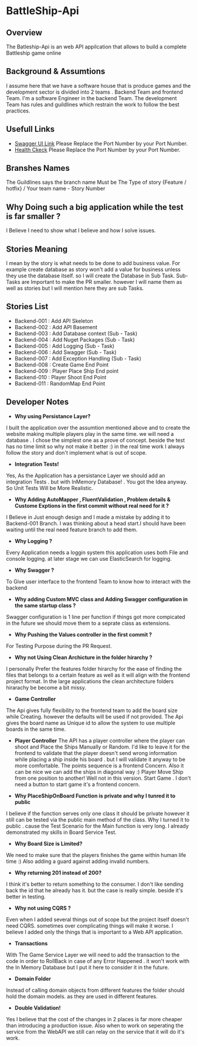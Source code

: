 # BattleShip-Api

## Overview
The Batleship-Api is an web API appilcation that allows to build a complete Battleship game online

## Background & Assumtions
I assume here that we have a software house that is produce games and the development sector is divided into 2 teams . Backend Team and frontend Team. I'm a software Engineer in the backend Team.
The development Team has rules and guildlines which restrain the work to follow the best practices.

 ## Usefull Links

- [Swagger UI Link](https://localhost:44305/swagger/index.html) Please Replace the Port Number by your Port Number.
- [Health Ckeck](https://localhost:44305/status) Please Replace the Port Number by your Port Number.

## Branshes Names 

 The Guildlines says the branch name Must be The Type of story {Feature / hotfix} / Your team name - Story Number

 ## Why Doing such a big application while the test is far smaller ? ##

I Believe I need to show what I believe and how I solve issues.

## Stories Meaning 

I mean by the story is what needs to be done to add business value. For example create database as story won't add a value for business unless they use the database itself. so I will create the Database in Sub Task.
Sub-Tasks are Important to make the PR smaller. however I will name them as well as stories but I will mention here they are sub Tasks.

## Stories List
- Backend-001 : Add API Skeleton
- Backend-002 : Add API Basement
- Backend-003 : Add Database context (Sub - Task)
- Backend-004 : Add Nuget Packages (Sub - Task)
- Backend-005 : Add Logging (Sub - Task)
- Backend-006 : Add Swagger (Sub - Task)
- Backend-007 : Add Exception Handling (Sub - Task)
- Backend-008 : Create Game End Point
- Backend-009 : Player Place Ship End point
- Backend-010 : Player Shoot End Point
- Backend-011 : RandomMap End Point
 ## Developer Notes 

 - **Why using Persistance Layer?**

I built the application over the assumtion mentioned above and to create the website making multiple players play in the same time. we will need a database . I chose the simplest one as a prove of concept. beside the test has no time limit so why not make it better :) 
in the real time work I always follow the story and don't implement what is out of scope.

- **Integration Tests!**

Yes, As the Application has a persistance Layer we should add an integration Tests . but with InMemory Database! . You got the Idea anyway.
So Unit Tests Will be More Realistic.
    
- **Why Adding AutoMapper , FluentValidation , Problem details & Custome Exptions in the first commit without real need for it  ?** 

I Believe in Just enough design and I made a mistake by adding it to Backend-001 Branch. I was thinking about a head start.I should have been waiting until the real need feature branch to add them. 

- **Why Logging ?**

Every Application needs a loggin system this application uses both File and console logging. at later stage we can use ElasticSearch for logging.

- **Why Swagger  ?** 

To Give user interface to the frontend Team to know how to interact with the backend

- **Why adding Custom MVC class and Adding Swagger configuration in the same startup class ?** 

Swagger configuration is 1 line per function if things got more compicated in the future we should move them to a seprate class as extensions.

- **Why Pushing the Values controller in the first commit ?** 

For Testing Purpose during the PR Request. 

- **Why not Using Clean Archicture in the folder hirarchy ?**

I personally Prefer the features folder hirarchy for the ease of finding the files that belongs to a certain feature as well as it will align with the frontend project format. In the large applications the clean architecture folders hirarachy be become a bit missy. 


- **Game Controller** 

The Api gives fully flexibility to the frontend team to add the board size while Creating. however the defaults will be used if not provided.
The Api gives the board name as Unique id to allow the system to use multiple boards in the same time.

- **Player Controller** 
The API has a player controller where the player can shoot and Place the Ships Manually or Random.
I'd like to leave it for the frontend to validate that the player doesn't send wrong information while placing a ship inside his board . but I will validate it anyway to be more comfortable.
The points sequence is a frontend Concern. Also it can be nice we can add the ships in diagonal way :)
Player Move Ship from one position to another! 
Well not in this version. 
Start Game . I don't need a button to start game it's a frontend concern. 

- **Why PlaceShipOnBoard Function is private and why I tunred it to public**

I believe if the function serves only one class it should be private however it still can be tested via the public main method of the class. 
Why I turned it to public . cause the Test Scenario for the Main function is very long. I already demonstrated my skills in Board Service Test. 


- **Why Board Size is Limited?** 

We need to make sure that the players finishes the game within human life time :) 
Also adding a guard against adding invalid numbers.

- **Why returning 201 instead of 200?** 

I think it's better to return something to the consumer. I don't like sending back the id that he already has it. but the case is really simple. beside it's better in testing.

- **Why not using CQRS ?** 

Even when I added several things out of scope but the project itself doesn't need CQRS. sometimes over complicating things will make it worse. I believe I added only the things that is important to a Web API application.

- **Transactions**

With The Game Service Layer we will need to add the transaction to the code in order to RollBack in case of any Error Happened . it won't work with the In Memory Database but I put it here to consider it in the future.


- **Domain Folder**

Instead of calling domain objects from different features the folder should hold the domain models. as they are used in different features.

- **Double Validation!**

Yes I believe that the cost of the changes in 2 places is far more cheaper than introducing a production issue. 
Also when to work on seperating the service from the WebAPI we still can relay on the service that it will do it's work.



